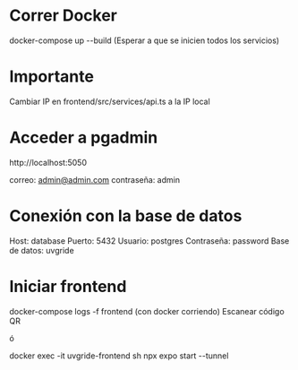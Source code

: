 # Correr Docker
docker-compose up --build
(Esperar a que se inicien todos los servicios)

# Importante
Cambiar IP en frontend/src/services/api.ts a la IP local

# Acceder a pgadmin
http://localhost:5050

correo: admin@admin.com
contraseña: admin

# Conexión con la base de datos
Host: database
Puerto: 5432
Usuario: postgres
Contraseña: password
Base de datos: uvgride

# Iniciar frontend
docker-compose logs -f frontend (con docker corriendo)
Escanear código QR

ó

docker exec -it uvgride-frontend sh
npx expo start --tunnel